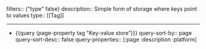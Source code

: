 filters:: {"type" false}
description:: Simple form of storage where keys point to values
type:: [[Tag]]

- ---
- {{query (page-property tag "Key-value store")}}
  query-sort-by:: page
  query-sort-desc:: false
  query-properties:: [:page :description :platform]